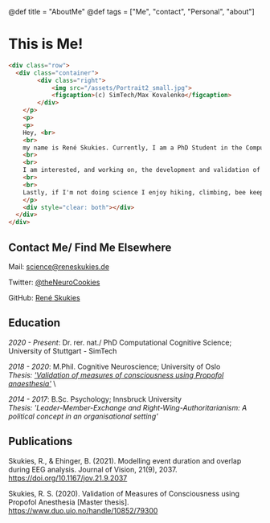 @def title = "AboutMe"
@def tags = ["Me", "contact", "Personal", "about"]

# This is Me!

~~~html
<div class="row">
  <div class="container">
        <div class="right">
            <img src="/assets/Portrait2_small.jpg">
            <figcaption>(c) SimTech/Max Kovalenko</figcaption>
        </div>
    </p>
    <p>
    <p>
    Hey, <br>
    <br>
    my name is René Skukies. Currently, I am a PhD Student in the Computational Cognitive Science group. We are situated at the University of Stuttgart and part of the <a href="https://www.simtech.uni-stuttgart.de"> SimTech Institute</a>. My CV (as of 03.2023) can be found <a href="https://kdrive.infomaniak.com/app/share/697625/d53a1268-132e-4605-bd2f-7e34c683529c"> here</a>.
    <br>
    <br>
    I am interested, and working on, the development and validation of new neuroscientific methods, specifically for signal analysis of M/EEG recordings. The main focus of my PhD is to investigate the uses and further developments of the regression-ERP approach. I am additionally interested in (multimodal) perception, awareness and consciousness.
    <br>
    <br>
    Lastly, if I'm not doing science I enjoy hiking, climbing, bee keeping and generally being out in nature. To get an idea of how that looks (and partly to make me look more human than just a wall of text) <a href="https://kdrive.infomaniak.com/app/share/697625/39d336a5-304e-43e6-8d44-66378f26f1ef"> here are some pictures of me in the wild</a>
    </p>
    <div style="clear: both"></div>      
  </div>
</div>
~~~ 

## Contact Me/ Find Me Elsewhere

Mail: [science@reneskukies.de](mailto:science@reneskukies.de)

Twitter: [@theNeuroCookies](https://twitter.com/theNeuroCookies)

GitHub: [René Skukies](https://github.com/ReneSkukies)

## Education

*2020 - Present*: Dr. rer. nat./ PhD Computational Cognitive Science; University of Stuttgart - SimTech

*2018 - 2020*: M.Phil. Cognitive Neuroscience; University of Oslo \
*Thesis: ['Validation of measures of consciousness using Propofol anaesthesia'](https://www.duo.uio.no/handle/10852/79300?show=full)* \
<!--Can be found  [here](https://www.duo.uio.no/handle/10852/79300?show=full)-->

*2014 - 2017*: B.Sc. Psychology; Innsbruck University \
*Thesis: 'Leader-Member-Exchange and Right-Wing-Authoritarianism: A political concept in an organisational setting'*


## Publications

Skukies, R., & Ehinger, B. (2021). Modelling event duration and overlap during EEG analysis. Journal of Vision, 21(9), 2037. <https://doi.org/10.1167/jov.21.9.2037>

Skukies, R. S. (2020). Validation of Measures of Consciousness using Propofol Anesthesia [Master thesis]. <https://www.duo.uio.no/handle/10852/79300>


<!-- -------------------------Things below here are part of the standard Franklin tutorial; for now kept as potential help/ reference-------------------- -->


<!-- 
# Working with tags

**Example**:

* page with tag [`syntax`](/tag/syntax/)
* page with tag [`image`](/tag/image/)
* page with tag [`code`](/tag/code/)

\toc

## Indicating tags

To mark a page with tags, add:

```markdown
@def tags = ["tag1", "tag2"]
```

then that page, along with all others that have the tag `tag1` will be listed at `/tag/tag1/`.

## Customising tag pages

You can change how a `/tag/...` page looks like by modifying the `_layout/tag.html`. An important note is that you can **only** use **global** page variables (defined in `config.md`).

There are three "exceptions":

1. you can still use `{{ispage /tag/tagname/}} ... {{end}}` (or `{{isnotpage ...}}`) to have a different layout depending on the tag,
1. you can use the `fd_tag` variable which contains the  name of the tag so `{{fill fd_tag}}` will input the tag string as is,
1. you can use `{{fill varname path/to/page}}` to exploit a page variable defined in a specific page.

## Customising tag lists

By default the tag list is very simple: it just collects all pages that match the tags and it shows them in a simple list by anti-chronological order (more recent at the top).

You can customise this by defining your own `hfun_custom_taglist` function in the `utils.jl` file. The commented blueprint for the simple default setting is below and should give you an idea of how to  write your own generator.

Assuming you've defined such a function, don't forget to use `{{custom_taglist}}` in the `_layout/tag.html` instead of the default `{{taglist}}`.

```julia
function hfun_custom_taglist()::String
    # -----------------------------------------
    # Part1: Retrieve all pages associated with
    #  the tag & sort them
    # -----------------------------------------
    # retrieve the tag string
    tag = locvar(:fd_tag)
    # recover the relative paths to all pages that have that
    # tag, these are paths like /blog/page1
    rpaths = globvar("fd_tag_pages")[tag]
    # you might want to sort these pages by chronological order
    # you could also only show the most recent 5 etc...
    sorter(p) = begin
        # retrieve the "date" field of the page if defined, otherwise
        # use the date of creation of the file
        pvd = pagevar(p, :date)
        if isnothing(pvd)
            return Date(Dates.unix2datetime(stat(p * ".md").ctime))
        end
        return pvd
    end
    sort!(rpaths, by=sorter, rev=true)

    # --------------------------------
    # Part2: Write the HTML to plug in
    # --------------------------------
    # instantiate a buffer in which we will write the HTML
    # to plug in the tag page
    c = IOBuffer()
    write(c, "...1...")
    # go over all paths
    for rpath in rpaths
        # recover the url corresponding to the rpath
        url = get_url(rpath)
        # recover the title of the page if there is one defined,
        # if there isn't, fallback on the path to the page
        title = pagevar(rpath, "title")
        if isnothing(title)
            title = "/$rpath/"
        end
        # write some appropriate HTML
        write(c, "...2...")
    end
    # finish the HTML
    write(c, "...3...")
    # return the HTML string
    return String(take!(c))
end
```

For instance the default uses:

```html
<!-- 1, 3: simple list->
<ul>...</ul>
<!-- 2: simple list item plugging in path + title ->
<li><a href="/$rpath/">$title</a></li>
```
 -->
